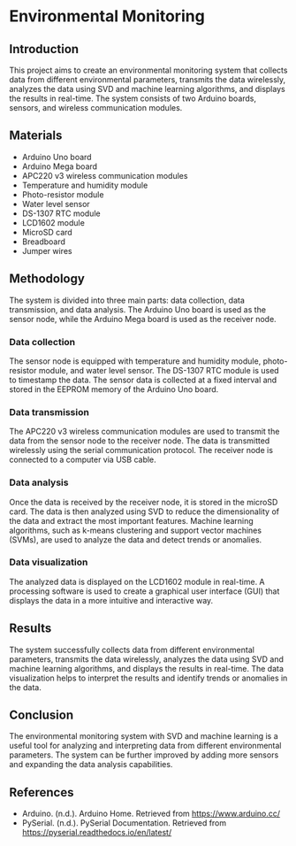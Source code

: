# Environmental Monitoring 

## Introduction
This project aims to create an environmental monitoring system that collects data from different environmental parameters, transmits the data wirelessly, analyzes the data using SVD and machine learning algorithms, and displays the results in real-time. The system consists of two Arduino boards, sensors, and wireless communication modules.

## Materials
- Arduino Uno board
- Arduino Mega board
- APC220 v3 wireless communication modules
- Temperature and humidity module
- Photo-resistor module
- Water level sensor
- DS-1307 RTC module
- LCD1602 module
- MicroSD card
- Breadboard
- Jumper wires

## Methodology
The system is divided into three main parts: data collection, data transmission, and data analysis. The Arduino Uno board is used as the sensor node, while the Arduino Mega board is used as the receiver node.

### Data collection
The sensor node is equipped with temperature and humidity module, photo-resistor module, and water level sensor. The DS-1307 RTC module is used to timestamp the data. The sensor data is collected at a fixed interval and stored in the EEPROM memory of the Arduino Uno board.

### Data transmission
The APC220 v3 wireless communication modules are used to transmit the data from the sensor node to the receiver node. The data is transmitted wirelessly using the serial communication protocol. The receiver node is connected to a computer via USB cable.

### Data analysis
Once the data is received by the receiver node, it is stored in the microSD card. The data is then analyzed using SVD to reduce the dimensionality of the data and extract the most important features. Machine learning algorithms, such as k-means clustering and support vector machines (SVMs), are used to analyze the data and detect trends or anomalies.

### Data visualization
The analyzed data is displayed on the LCD1602 module in real-time. A processing software is used to create a graphical user interface (GUI) that displays the data in a more intuitive and interactive way.

## Results
The system successfully collects data from different environmental parameters, transmits the data wirelessly, analyzes the data using SVD and machine learning algorithms, and displays the results in real-time. The data visualization helps to interpret the results and identify trends or anomalies in the data.

## Conclusion
The environmental monitoring system with SVD and machine learning is a useful tool for analyzing and interpreting data from different environmental parameters. The system can be further improved by adding more sensors and expanding the data analysis capabilities.

## References
- Arduino. (n.d.). Arduino Home. Retrieved from https://www.arduino.cc/
- PySerial. (n.d.). PySerial Documentation. Retrieved from https://pyserial.readthedocs.io/en/latest/
